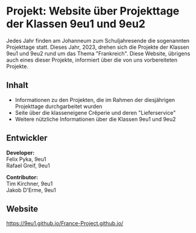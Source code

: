 # Projekt: Website über Projekttage der Klassen 9eu1 und 9eu2

Jedes Jahr finden am Johanneum zum Schuljahresende die sogenannten Projekttage statt. Dieses Jahr, 2023, drehen sich die Projekte der Klassen 9eu1 und 9eu2 rund um das Thema "Frankreich". Diese Website, übrigens auch eines dieser Projekte, informiert über die von uns vorbereiteten Projekte.

## Inhalt

- Informationen zu den Projekten, die im Rahmen der diesjährigen Projekttage durchgarbeitet wurden
- Seite über die klasseneigene Crêperie und deren "Lieferservice"
- Weitere nützliche Informationen über die Klassen 9eu1 und 9eu2

## Entwickler

<b>Developer:</b><br>
Felix Pyka, 9eu1<br>
Rafael Greif, 9eu1<br>


<b>Contributor:</b>
<br>
Tim Kirchner, 9eu1<br>
Jakob D'Erme, 9eu1<br>


## Website
 
https://9eu1.github.io/France-Project.github.io/


